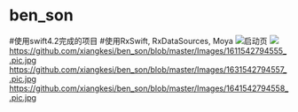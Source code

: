 # ben_son
#使用swift4.2完成的项目
#使用RxSwift, RxDataSources, Moya
![启动页](https://github.com/xiangkesi/ben_son/blob/master/Images/1661542794560_.pic.jpg)
![](https://github.com/xiangkesi/ben_son/blob/master/Images/1651542794559_.pic.jpg)
https://github.com/xiangkesi/ben_son/blob/master/Images/1611542794555_.pic.jpg
https://github.com/xiangkesi/ben_son/blob/master/Images/1631542794557_.pic.jpg
https://github.com/xiangkesi/ben_son/blob/master/Images/1641542794558_.pic.jpg
